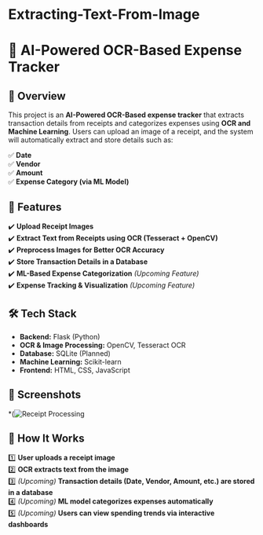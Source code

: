 # Extracting-Text-From-Image
# 🧾 AI-Powered OCR-Based Expense Tracker  

## 📌 Overview  
This project is an **AI-Powered OCR-Based expense tracker** that extracts transaction details from receipts and categorizes expenses using **OCR and Machine Learning**. Users can upload an image of a receipt, and the system will automatically extract and store details such as:  

✅ **Date**  
✅ **Vendor**  
✅ **Amount**  
✅ **Expense Category (via ML Model)**  

## 🚀 Features  
✔️ **Upload Receipt Images**  
✔️ **Extract Text from Receipts using OCR (Tesseract + OpenCV)**  
✔️ **Preprocess Images for Better OCR Accuracy**  
✔️ **Store Transaction Details in a Database**  
✔️ **ML-Based Expense Categorization** *(Upcoming Feature)*  
✔️ **Expense Tracking & Visualization** *(Upcoming Feature)*  

## 🛠️ Tech Stack  
- **Backend:** Flask (Python)  
- **OCR & Image Processing:** OpenCV, Tesseract OCR  
- **Database:** SQLite  (Planned)  
- **Machine Learning:** Scikit-learn 
- **Frontend:** HTML, CSS, JavaScript  

## 📸 Screenshots  
*(![Receipt Processing](https://github.com/user-attachments/assets/944c3fe6-2bc7-4471-8fe8-a3bd78e7caa4) 

## 🎯 How It Works  
1️⃣ **User uploads a receipt image**  
2️⃣ **OCR extracts text from the image**  
3️⃣ *(Upcoming)* **Transaction details (Date, Vendor, Amount, etc.) are stored in a database**  
4️⃣ *(Upcoming)* **ML model categorizes expenses automatically**  
5️⃣ *(Upcoming)* **Users can view spending trends via interactive dashboards**  

